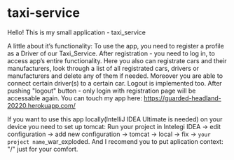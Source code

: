 ﻿# taxi-service
Hello!
This is my small application - taxi_service

A little about it’s functionality:
To use the app, you need to register a profile as a Driver of our Taxi_Service. After registration - you need to log in, to access app’s entire functionality. Here you also can registrate cars and their manufacturers, look through a list of all registrated cars, drivers or manufacturers and delete any of them if needed. Moreover you are able to connect certain driver(s) to a certain car. Logout is implemented too. After pushing "logout" button - only login with registration page will be accessable again. 
You can touch my app here: https://guarded-headland-20220.herokuapp.com/

If you want to use this app locally(IntelliJ IDEA Ultimate is needed) on your device you need to set up tomcat: 
Run your project in Intelegi IDEA -> edit configuration -> add new configuration -> tomcat -> local -> fix -> `your project name`_war_exploded. 
And I recomend you to put aplication context: "/" just for your comfort.
